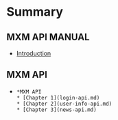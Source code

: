 # Summary

## MXM API MANUAL

* [Introduction](README.md)

## MXM API

* ```
  *MXM API
  * [Chapter 1](login-api.md)
  * [Chapter 2](user-info-api.md)
  * [Chapter 3](news-api.md)
  ```



